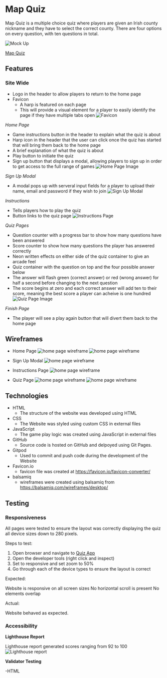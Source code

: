 # Map Quiz

Map Quiz is a multiple choice quiz where players are given an Irish county nickname and they have to select the correct county. There are four options on every question, with ten questions in total.

![Mock Up](docs/readme_images/responsive.JPG)

[Map Quiz](https://fintanmi.github.io/map-quiz/)

## Features

### Site Wide
* Logo in the header to allow players to return to the home page
* Favicon
   * A harp is featured on each page
   * This will provide a visual element for a player to easily identify the page if they have multiple tabs open
   ![Favicon](docs/readme_images/quiz-app-tab.JPG)
 
*Home Page*
- Game instructions button in the header to explain what the quiz is about
- Harp icon in the header that the user can click once the quiz has started that will bring them back to the home page
- A brief explanation of what the quiz is about
- Play button to initiate the quiz
- Sign up button that displays a modal, allowing players to sign up in order to get access to the full range of games
![Home Page Image](docs/readme_images/home-page.JPG)

*Sign Up Modal*
- A modal pops up with serveral input fields for a player to upload their name, email and password if they wish to join
![Sign Up Modal](docs/readme_images/sign-up-modal.JPG)

*Instructions*
- Tells players how to play the quiz
- Button links to the quiz page
![Instructions Page](docs/readme_images/instructions.JPG)

*Quiz Pages*
- Question counter with a progress bar to show how many questions have been answered
- Score counter to show how many questions the player has answered correctly
- Neon written effects on either side of the quiz container to give an arcade feel
- Quiz container with the question on top and the four possible answer below
- The answer will flash green (correct answer) or red (wrong answer) for half a second before changing to the next question
- The score begins at zero and each correct answer will add ten to their score, meaning the best score a player can acheive is one hundred
![Quiz Page Image](docs/readme_images/quiz-page.JPG)

*Finish Page*
- The player will see a play again button that will divert them back to the home page


## Wireframes

- Home Page
![home page wireframe](docs/readme_images/quiz-app-home.JPG)
![home page wireframe](docs/readme_images/quiz-app-home-mobile.JPG)

- Sign Up Modal
![home page wireframe](docs/readme_images/sign-up-modal-mockup.JPG)

- Instructions Page
![home page wireframe](docs/readme_images/instruction-mockup.JPG)

- Quiz Page
![home page wireframe](docs/readme_images/quiz-content-mockup.JPG)
![home page wireframe](docs/readme_images/quiz-content-mobile.JPG)

## Technologies

- HTML
  - The structure of the website was developed using HTML
- CSS
  - The Website was styled using custom CSS in external files
- JavaScript
  - The game play logic was created using JavaScript in external files
- GitHub
  - Source code is hosted on GitHub and delpoyed using Git Pages.
- Gitpod
  - Used to commit and push code during the development of the Website
- Favicon.io
  - favicon file was created at https://favicon.io/favicon-converter/
- balsamiq
  - wireframes were created using balsamiq from https://balsamiq.com/wireframes/desktop/

## Testing

### Responsiveness

All pages were tested to ensure the layout was correctly displaying the quiz all device sizes down to 280 pixels.

Steps to test:

1. Open browser and navigate to [Quiz App](https://fintanmi.github.io/map-quiz/)
2. Open the developer tools (right click and inspect)
3. Set to responsive and set zoom to 50%
4. Go through each of the device types to ensure the layout is correct

Expected:

Website is responsive on all screen sizes
No horizontal scroll is present
No elements overlap

Actual:

Website behaved as expected.

### Accessibility

**Lighthouse Report**

Lighthouse report generated scores ranging from 92 to 100
![Lighthouse report](docs/readme_images/quiz-lighthouse.JPG)

**Validator Testing**

-HTML

